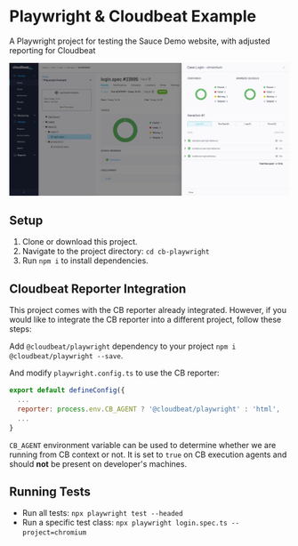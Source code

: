 # Playwright & Cloudbeat Example

A Playwright project for testing the Sauce Demo website, with adjusted reporting for Cloudbeat

![Cloudbeat Results](https://github.com/cloudbeat-io/examples-typescript-playwright/blob/main/preview/cloudbeat-results.jpg?raw=true)

## Setup
1. Clone or download this project.
2. Navigate to the project directory: `cd cb-playwright`
3. Run `npm i` to install dependencies.

## Cloudbeat Reporter Integration

This project comes with the CB reporter already integrated. However, if you would like to integrate the CB reporter into a different project, follow these steps:

Add `@cloudbeat/playwright` dependency to your project `npm i @cloudbeat/playwright --save`.

And modify `playwright.config.ts` to use the CB reporter:

```javascript
export default defineConfig({
  ...
  reporter: process.env.CB_AGENT ? '@cloudbeat/playwright' : 'html',
  ...
}
```

 `CB_AGENT` environment variable can be used to determine whether we are running from CB context or not. It is set to `true` on CB execution agents and should **not** be present on developer's machines.

## Running Tests
- Run all tests: `npx playwright test --headed`
- Run a specific test class: `npx playwright login.spec.ts --project=chromium`